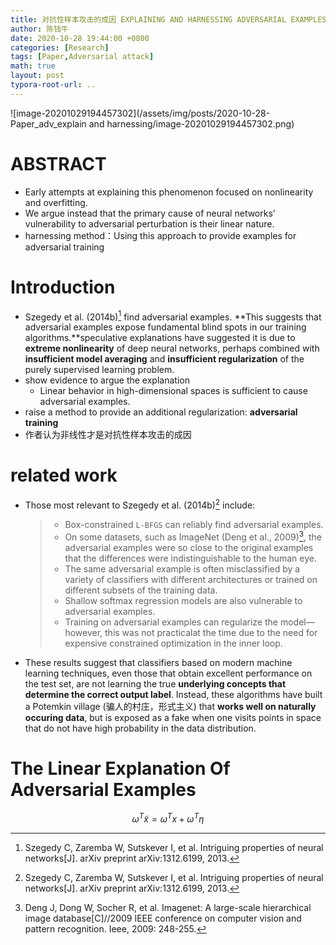 ```yaml
---
title: 对抗性样本攻击的成因 EXPLAINING AND HARNESSING ADVERSARIAL EXAMPLES
author: 陈钱牛
date: 2020-10-28 19:44:00 +0800
categories: [Research]
tags: [Paper,Adversarial attack]
math: true
layout: post
typora-root-url: ..
---
```


![image-20201029194457302](/assets/img/posts/2020-10-28-Paper_adv_explain and harnessing/image-20201029194457302.png)

# ABSTRACT

- Early attempts at explaining this phenomenon focused on nonlinearity and overfitting.
- We argue instead that the primary cause of neural networks’ vulnerability to adversarial
	perturbation is their linear nature.
- harnessing method：Using this approach to provide examples for adversarial training

# Introduction

- Szegedy et al. (2014b)[^1] find adversarial examples. **This suggests that adversarial examples expose fundamental blind spots in our training algorithms.**speculative explanations have suggested it is due to **extreme nonlinearity** of deep neural networks, perhaps combined with **insufficient model averaging** and **insufficient regularization** of the purely supervised learning problem.
- show evidence to argue the explanation
	- Linear behavior in high-dimensional spaces is sufficient to cause adversarial examples.
- raise a method to provide an additional regularization: **adversarial training**
- 作者认为非线性才是对抗性样本攻击的成因

# related work

- Those most relevant to Szegedy et al. (2014b)[^1]  include:

	> - Box-constrained `L-BFGS` can reliably find adversarial examples.
	> -  On some datasets, such as ImageNet (Deng et al., 2009)[^2], the adversarial examples were so close to the original examples that the differences were indistinguishable to the human eye.
	> - The same adversarial example is often misclassified by a variety of classifiers with different architectures or trained on different subsets of the training data.
	> - Shallow softmax regression models are also vulnerable to adversarial examples.
	> - Training on adversarial examples can regularize the model—however, this was not practicalat the time due to the need for expensive constrained optimization in the inner loop.

- These results suggest that classifiers based on modern machine learning techniques, even those that obtain excellent performance on the test set, are not learning the true **underlying concepts that determine the correct output label**. Instead, these algorithms have built a Potemkin village (骗人的村庄，形式主义) that **works well on naturally occuring data**, but is exposed as a fake when one visits points in space that do not have high probability in the data distribution.

# The Linear Explanation Of Adversarial Examples


$$
\displaystyle{\omega^T\widetilde x=\omega^Tx+\omega^T\eta}
$$










[^1]: Szegedy C, Zaremba W, Sutskever I, et al. Intriguing properties of neural networks[J]. arXiv preprint arXiv:1312.6199, 2013.
[^2]:Deng J, Dong W, Socher R, et al. Imagenet: A large-scale hierarchical image database[C]//2009 IEEE conference on computer vision and pattern recognition. Ieee, 2009: 248-255.
